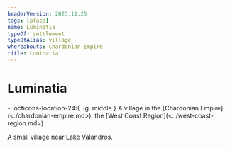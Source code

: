 ```yaml
---
headerVersion: 2023.11.25
tags: [place]
name: Luminatia
typeOf: settlement
typeOfAlias: village
whereabouts: Chardonian Empire
title: Luminatia
---
```

# Luminatia
<div class="grid cards ext-narrow-margin ext-one-column" markdown>
-    :octicons-location-24:{ .lg .middle } A village in the [Chardonian Empire](<./chardonian-empire.md>), the [West Coast Region](<../west-coast-region.md>)  
</div>


A small village near [Lake Valandros](<../../chasa-nahadi-watershed/lake-valandros.md>).